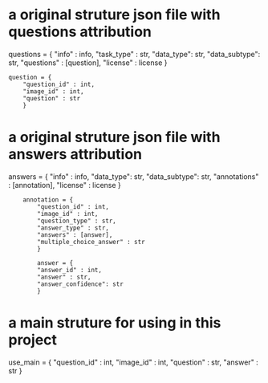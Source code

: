 # a original struture json file with questions attribution

questions = {
    "info" : info,
    "task_type" : str,
    "data_type": str,
    "data_subtype": str,
    "questions" : [question],
    "license" : license
    }

    
    
    question = {
        "question_id" : int,
        "image_id" : int,
        "question" : str
        }


# a original struture json file with answers attribution
answers = {
        "info" : info,
        "data_type": str,
        "data_subtype": str,
        "annotations" : [annotation],
        "license" : license
        }

        annotation = {
            "question_id" : int,
            "image_id" : int,
            "question_type" : str,
            "answer_type" : str,
            "answers" : [answer],
            "multiple_choice_answer" : str
            }
            
            answer = {
            "answer_id" : int,
            "answer" : str,
            "answer_confidence": str
            }


# a main struture for using in this project
use_main = {
    "question_id" : int,
    "image_id" : int,
    "question" : str,
    "answer" : str
}